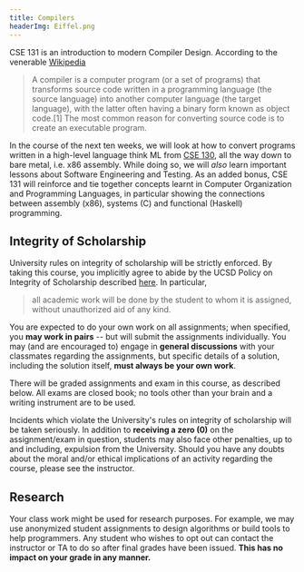 ```yaml
---
title: Compilers
headerImg: Eiffel.png
---
```



CSE 131 is an introduction to modern Compiler Design.
According to the venerable [Wikipedia](https://en.wikipedia.org/wiki/Compiler)

> A compiler is a computer program (or a set of programs)
> that transforms source code written in a programming
> language (the source language) into another computer
> language (the target language), with the latter often
> having a binary form known as object code.[1]
>  The most common reason for converting source code is
> to create an executable program.



In the course of the next ten weeks, we will look at
how to convert programs written in a high-level language
think ML from [CSE 130](http://ucsd-progsys.github.io/cse130/),
all the way down to bare metal, i.e. x86 assembly.
While doing so, we will *also* learn important lessons about
Software Engineering and Testing. As an added bonus, CSE 131
will reinforce and tie together concepts learnt in
Computer Organization and Programming Languages, in
particular showing the connections between assembly (x86),
systems (C) and functional (Haskell) programming.


## Integrity of Scholarship

University rules on integrity of scholarship will be strictly enforced. By
taking this course, you implicitly agree to abide by the UCSD Policy on
Integrity of Scholarship described [here](http://www-senate.ucsd.edu/manual/Appendices/app2.htm).
In particular,

> all academic work will be done by the student to whom it is assigned,
> without unauthorized aid of any kind.

You are expected to do your own work on all assignments; when 
specified, you **may work in pairs** -- but will submit the 
assignments individually. You may (and are encouraged to) 
engage in **general discussions** with your classmates 
regarding the assignments, but specific details of a 
solution, including the solution itself, 
**must always be your own work**.

There will be graded assignments and exam in this course, 
as described below. All exams are closed book; no tools 
other than your brain and a writing instrument are to be used.

Incidents which violate the University's rules on integrity of scholarship
will be taken seriously.  In addition to **receiving a zero (0)** on the
assignment/exam in question, students may also face other penalties,
up to and including, expulsion from the University.  Should you have
any doubts about the moral and/or ethical implications of an activity
regarding the course, please see the instructor.

## Research

Your class work might be used for research purposes. For example, we may
use anonymized student assignments to design algorithms or build tools to
help programmers. Any student who wishes to opt out can contact the
instructor or TA to do so after final grades have been issued. 
**This has no impact on your grade in any manner.**

